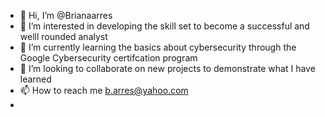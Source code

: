 - 👋 Hi, I’m @Brianaarres
- 👀 I’m interested in developing the skill set to become a successful and welll rounded analyst
- 🌱 I’m currently learning the basics about cybersecurity through the Google Cybersecurity certifcation program
- 💞️ I’m looking to collaborate on new projects to demonstrate what I have learned
- 📫 How to reach me b.arres@yahoo.com 
- 
<!---
Brianaarres/Brianaarres is a ✨ special ✨ repository because its `README.md` (this file) appears on your GitHub profile.
You can click the Preview link to take a look at your changes.
--->
